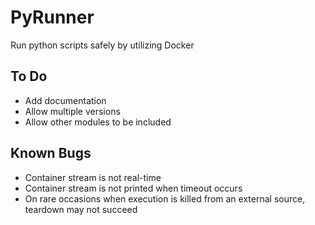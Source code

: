 # PyRunner

Run python scripts safely by utilizing Docker

## To Do

* Add documentation
* Allow multiple versions
* Allow other modules to be included

## Known Bugs

* Container stream is not real-time
* Container stream is not printed when timeout occurs
* On rare occasions when execution is killed from an external source, teardown may not succeed


